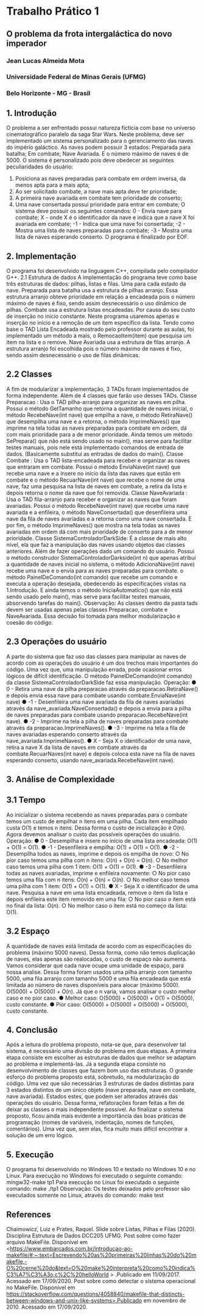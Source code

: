 # Trabalho Prático 1
## O problema da frota intergaláctica do novo imperador
### Jean Lucas Almeida Mota
### Universidade Federal de Minas Gerais (UFMG)
### Belo Horizonte - MG - Brasil

## 1. Introdução
O problema a ser enfrentado possui natureza fictícia com base no universo cinematográfico paralelo da saga Star Wars. Neste problema, deve ser implementado um sistema personalizado para o gerenciamento das naves do império galáctico. As naves podem possuir 3 estados: Preparada para batalha; Em combate; Nave Avariada. E o número máximo de naves é de 5000.
O sistema é personalizado pois deve obedecer as seguintes peculiaridades do usuário:
1. Posiciona as naves preparadas para combate em ordem inversa, da menos apta para a mais apta;
2. Ao ser solicitado combate, a nave mais apta deve ter prioridade;
3. A primeira nave avariada em combate tem prioridade de conserto;
4. Uma nave consertada possui prioridade para entrar em combate;
O sistema deve possuir os seguintes comandos: 0 - Envia nave para combate; X - onde X é o identificador da nave e indica que a nave X foi avariada em combate; -1 - Indica que uma nave foi consertada; -2 - Mostra uma lista de naves preparadas para combate; -3 - Mostra uma lista de naves esperando conserto.
O programa é finalizado por EOF.
## 2. Implementação
O programa foi desenvolvido na linguagem C++, compilada pelo compilador G++.
2.1 Estrutura de dados
A implementação do programa teve como base três estruturas de dados: pilhas,
listas e filas. Uma para cada estado da nave.
Preparada para batalha usa a estrutura de pilhas arranjo. Essa estrutura arranjo
obteve prioridade em relação a encadeada pois o número máximo de naves é fixo,
sendo assim desnecessário o uso dinâmico de pilhas.
Combate usa a estrutura listas encadeadas. Por causa do seu custo de inserção no
início constante. Neste programa usaremos apenas e inserção no início e a
remoção de um item específico da lista. Tendo como base o TAD Lista Encadeada
mostrado pelo professor durante as aulas, foi implementado um método a mais, o
RemocaoItem(item) que pesquisa um item na lista e o remove.
Nave Avariada usa a estrutura de filas arranjo. A estrutura arranjo foi escolhida
pois o número máximo de naves é fixo, sendo assim desnecessário o uso de filas
dinâmicas.
## 2.2 Classes
A fim de modularizar a implementação, 3 TADs foram implementados de forma
independente. Além de 4 classes que farão uso desses TADs.
Classe Preparacao : Usa o TAD pilha-arranjo para organizar as naves em pilha.
Possui o método GetTamanho que retorna a quantidade de naves inicial, o método
RecebeNave(int nave) que empilha a nave, o método RetiraNave() que
desempilha uma nave e a retorna, o método ImprimeNaves() que imprime na tela
todas as naves preparadas para combate em ordem, dá com mais prioridade para
a de menor prioridade. Ainda temos um método SePrepara() que não está sendo
usado no main(), mas serve para facilitar testes manuais, pois nele está
implementado comandos de entrada de dados. (Basicamente substitui as entradas
de dados do main().
Classe Combate : Usa o TAD lista-encadeada para receber e organizar as naves
que entraram em combate. Possui o método EnviaNave(int nave) que recebe uma
nave e a insere no início da lista das naves que estão em combate e o método
RecuarNave(int nave) que recebe o nome de uma nave, faz uma pesquisa na lista
de naves em combate, a retira da lista e depois retorna o nome da nave que foi removida.
Classe NaveAvariada : Usa o TAD fila-arranjo para receber e organizar as naves que foram avariadas. Possui o método RecebeNave(int nave) que recebe uma nave avariada e a enfileira, o método NaveConsertada() que desenfileira uma nave da fila de naves avariadas e a retorna como uma nave consertada. E por fim, o método ImprimeNaves() que mostra na tela todas as naves avariadas em ordem dá com mais prioridade de conserto para a de menor prioridade.
Classe SistemaControladorDarkSide: É a classe de mais alto nível, ela que faz a manipulação das naves usando objetos das classes anteriores. Além de fazer operações dado um comando do usuário. Possui o método construdor SistemaControladorDarkside(int n) que apenas atribui a quantidade de naves inicial no sistema, o método AdicionaNave(int nave) recebe uma nave e o envia para as naves preparadas para combate. o método PainelDeComando(int comando) que recebe um comando e executa a operação desejada, obedecendo às especificações vistas na 1.Introdução. E ainda temos o método IniciaAutomatico() que não está sendo usado pelo main(), mas serve para facilitar testes manuais, absorvendo tarefas do main().
Observação: As classes dentro da pasta tads devem ser usadas apenas pelas classes Preparacao, combate e NaveAvariada. Essa decisão foi tomada para melhor modularização e coesão do código.
## 2.3 Operações do usuário
A parte do sistema que faz uso das classes para manipular as naves de acordo com as operações do usuário é um dos trechos mais importantes do código. Uma vez que, uma manipulação errada, pode ocasionar erros lógicos de difícil identificação. O método PainelDeComando(int comando) da classe SistemaControladorDarkSide faz essa manipulação.
Operação:
● 0 - Retira uma nave da pilha preparacao através da preparacao.RetiraNave() e depois envia essa nave para combate usando combate.EnviaNave(int nave)
● -1 - Desenfileira uma nave avariada da fila de naves avariadas através da nave_avariada.NaveConsertada() e depois a envia para a pilha de naves preparadas para combate usando preparacao.RecebeNave(int nave).
● -2 - Imprime na tela a pilha de naves preparadas para combate através da preparacao.ImprimeNaves().
● -3 - Imprime na tela a fila de naves avariadas esperando conserto através da nave_avariada.ImprimeNaves().
● X - Seja X o identificador de uma nave, retira a nave X da lista de naves em combate através da combate.RecuarNaves(int nave) e depois coloca esta nave na fila de naves esperando conserto, usando nave_avariada.RecebeNave(int nave).
## 3. Análise de Complexidade
## 3.1 Tempo
Ao inicializar o sistema recebendo as naves preparadas para o combate temos um custo de empilhar n itens em uma pilha. Cada item empilhado custa O(1) e temos n itens. Dessa forma o custo de inicialização é O(n).
Agora devemos analisar o custo das possíveis operações do usuário. Operação:
● 0 - Desempilha e insere no início de uma lista encadeada: O(1) + O(1) = O(1).
● -1 - Desenfileira e empilha: O(1) + O(1) = O(1).
● -2 - Desempilha todos as naves, imprime e depois os empilha de novo:
○ No pior caso temos uma pilha com n itens: O(n) + O(n) = O(n).
○ No melhor caso temos uma pilha com 1 item: O(1) + O(1) = O(1).
● -3 - Desenfileira todas as naves avariadas, imprime e enfileira novamente:
○ No pior caso temos uma fila com n itens: O(n) + O(n) = O(n).
○ No melhor caso temos uma pilha com 1 item: O(1) + O(1) = O(1).
● X - Seja X o identificador de uma nave. Pesquisa a nave em uma lista encadeada, remove o item da lista e depois enfileira este item removido em uma fila:
○ No pior caso o item está no final da lista: O(n).
○ No melhor caso o item está no começo da lista: O(1).
## 3.2 Espaço
A quantidade de naves está limitada de acordo com as especificações do problema (máximo 5000 naves). Dessa forma, como não temos duplicação de
naves, elas apenas são realocadas, o custo de espaço não aumenta. Vamos considerar que cada nave ocupe uma unidade de espaço, para nossa analise. Dessa forma foram usados uma pilha arranjo com tamanho 5000, uma fila arranjo com tamanho 5000 e uma fila encadeada que está limitada ao número de naves disponíveis para alocar (máximo 5000). O(5000) + O(5000) + O(n). Já que o n varia, vamos analisar o custo melhor caso e no pior caso.
● Melhor caso: O(5000) + O(5000) + O(1) = O(5000), custo constante.
● Pior caso: O(5000) + O(5000) + O(5000) = O(5000), custo constante.
## 4. Conclusão
Após a leitura do problema proposto, nota-se que, para desenvolver tal sistema, é necessário uma divisão do problema em duas etapas. A primeira etapa consiste em escolher as estruturas de dados que melhor se adaptam ao problema e implementá-las. Já a segunda etapa consiste no desenvolvimento de classes que fazem bom uso das estruturas.
O grande esforço do problema proposto está, sobretudo, na modularização do código. Uma vez que são necessárias 3 estruturas de dados distintas para 3 estados distintos de um único objeto (nave preparada, nave em combate, nave avariada). Estados estes, que podem ser alterados através das operações do usuário. Dessa forma, refatorações foram feitas a fim de deixar as classes o mais independente possível.
Ao finalizar o sistema proposto, ficou ainda mais evidente a importância das boas práticas de programação (nomes de variáveis, indentação, nomes de funções, comentários). Uma vez que, sem elas, fica muito mais difícil encontrar a solução de um erro lógico.
## 5. Execução
O programa foi desenvolvido no Windows 10 e testado no Windows 10 e no Linux.
Para execução no Windows foi executado o seguinte comando:
mingw32-make
tp1
Para execução no Linux foi executado o seguinte comando:
make
./tp1
Observação: Os testes deixados pelo professor são executados somente no Linux, através do comando:
make test
## References
Chaimowicz, Luiz e Prates, Raquel. Slide sobre Listas, Pilhas e Filas (2020). Disciplina Estrutura de Dados DCC205 UFMG.
Post sobre como fazer arquivo MakeFile. Disponível em <https://www.embarcados.com.br/introducao-ao-makefile/#:~:text=Escrevendo%20as%20primeiras%20linhas%20do%20makefile,-O%20cerne%20do&text=O%20make%20interpreta%20como%20indica%C3%A7%C3%A3o,c%2C%20helloWorld > .Publicado em 11/09/2017. Acessado em 17/09/2020.
Post sobre como detectar o sistema operacional no MakeFile. Disponível em
https://stackoverflow.com/questions/4058840/makefile-that-distincts-between-windows-and-unix-like-systems>.Publicado em novembro de 2010. Acessado em 17/09/2020.